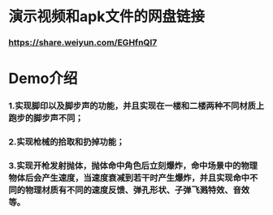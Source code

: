 # 演示视频和apk文件的网盘链接

### https://share.weiyun.com/EGHfnQI7

# Demo介绍

### 1.实现脚印以及脚步声的功能，并且实现在一楼和二楼两种不同材质上跑步的脚步声不同；

### 2.实现枪械的拾取和扔掉功能；

### 3.实现开枪发射抛体，抛体命中角色后立刻爆炸，命中场景中的物理物体后会产生速度，当速度衰减到若干时产生爆炸，并且实现命中不同的物理材质有不同的速度反馈、弹孔形状、子弹飞溅特效、音效等。

